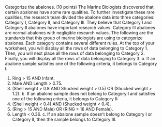 Categorize the abalones. (10 points)
The Marine Biologists discovered that certain abalones have some rare qualities. To further
investigate these rare qualities, the research team divided the abalone data into three
categories: Category I, Category II, and Category III. They believe that Category I and Category II
abalones have important research values. Category III abalones are normal abalones with
negligible research values. The following are the standards that this group of marine biologists
are using to categorize abalones. Each category contains several different rules.
At the top of your worksheet, you will display all the rows of data belonging to Category 1.
Then, you will next place all the rows of data belonging to Category 2. Finally, you will display all
the rows of data belonging to Category 3.
a. If an abalone sample satisfies one of the following criteria, it belongs to Category I:
1) Ring > 15 AND Infant.
2) Male AND Length > 0.75.
3) (Shell weight > 0.8 AND Shucked weight > 0.5) OR (Shucked weight > 1.2).
b. If an abalone sample does not belong to Category I and satisfies one of the following
criteria, it belongs to Category II:
1) (Shell weight < 0.4) AND (Shucked weight < 0.4).
2) (Ring > 15 AND Male) OR (RING > 18 AND Female).
3) Length < 0.36.
c. If an abalone sample doesn’t belong to Category I or Category II, then the sample belongs to
Category III.
